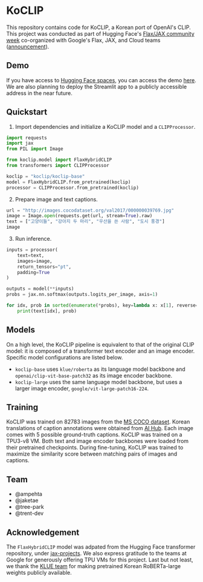 # KoCLIP

This repository contains code for KoCLIP, a Korean port of OpenAI's CLIP. This project was conducted as part of Hugging Face's [Flax/JAX community week](https://github.com/huggingface/transformers/blob/master/examples/research_projects/jax-projects/README.md#quickstart-flax-and-jax) co-organized with Google's Flax, JAX, and Cloud teams ([announcement](https://discuss.huggingface.co/t/open-to-the-community-community-week-using-jax-flax-for-nlp-cv/7104)).

## Demo

If you have access to [Hugging Face spaces](https://huggingface.co/docs/hub/spaces), you can access the demo [here](https://huggingface.co/spaces/flax-community/koclip). We are also planning to deploy the Streamlit app to a publicly accessible address in the near future.

## Quickstart

1. Import dependencies and initialize a KoCLIP model and a `CLIPProcessor`.

```python
import requests
import jax
from PIL import Image

from koclip.model import FlaxHybridCLIP
from transformers import CLIPProcessor

koclip = "koclip/koclip-base"
model = FlaxHybridCLIP.from_pretrained(koclip)
processor = CLIPProcessor.from_pretrained(koclip)
```

2. Prepare image and text captions.

```python
url = "http://images.cocodataset.org/val2017/000000039769.jpg"
image = Image.open(requests.get(url, stream=True).raw)
text = ["고양이들", "강아지 두 마리", "우산을 쓴 사람", "도시 풍경"]
image
```

3. Run inference.

```python
inputs = processor(
    text=text,
    images=image, 
    return_tensors="pt", 
    padding=True
)

outputs = model(**inputs)
probs = jax.nn.softmax(outputs.logits_per_image, axis=1)

for idx, prob in sorted(enumerate(*probs), key=lambda x: x[1], reverse=True):
    print(text[idx], prob)
```

## Models

On a high level, the KoCLIP pipeline is equivalent to that of the original CLIP model: it is composed of a transformer text encoder and an image encoder. Specific model configurations are listed below.

* `koclip-base` uses `klue/roberta` as its language model backbone and `openai/clip-vit-base-patch32` as its image encoder backbone. 
* `koclip-large` uses the same language model backbone, but uses a larger image encoder, `google/vit-large-patch16-224`.

## Training

KoCLIP was trained on 82783 images from the [MS COCO dataset](https://cocodataset.org/). Korean translations of caption annotations were obtained from [AI Hub](https://aihub.or.kr/keti_data_board/visual_intelligence). Each image comes with 5 possible ground-truth captions. KoCLIP was trained on a TPU3-v8 VM. Both text and image encoder backbones were loaded from their pretrained checkpoints. During fine-tuning, KoCLIP was trained to maximize the similarity score between matching pairs of images and captions.

## Team

* @ampehta
* @jaketae
* @tree-park
* @trent-dev

## Acknowledgement

The `FlaxHybridCLIP` model was adpated from the Hugging Face transformer repository, under [jax-projects](https://github.com/huggingface/transformers/tree/master/examples/research_projects/jax-projects/hybrid_clip).  We also express gratitude to the teams at Google for generously offering TPU VMs for this project. Last but not least, we thank the [KLUE team](https://github.com/KLUE-benchmark) for making pretrained Korean RoBERTa-large weights publicly available.

